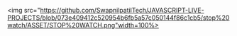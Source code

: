 <img src="https://github.com/SwapnilpatilTech/JAVASCRIPT-LIVE-PROJECTS/blob/073e409412c520954b6fb5a57c050144f86c1cb5/stop%20watch/ASSET/STOP%20WATCH.png"width=100%>

